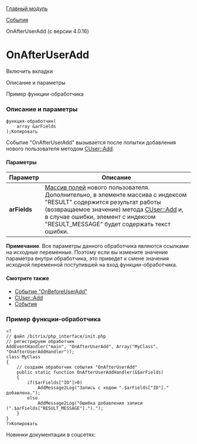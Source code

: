 [Главный модуль](/api_help/main/index.php)

[События](/api_help/main/events/index.php)

OnAfterUserAdd (с версии 4.0.16)

OnAfterUserAdd
==============

Включить вкладки

Описание и параметры

Пример функции-обработчика

### Описание и параметры

```
функция-обработчик(
	array &arFields
);Копировать
```

Событие "OnAfterUserAdd" вызывается после попытки добавления нового пользователя методом [CUser::Add](/api_help/main/reference/cuser/add.php).

#### Параметры

| Параметр | Описание |
| --- | --- |
| **arFields** | [Массив полей](/api_help/main/reference/cuser/index.php#fuser) нового пользователя. Дополнительно, в элементе массива с индексом "RESULT" содержится результат работы (возвращаемое значение) метода [CUser::Add](/api_help/main/reference/cuser/add.php) и, в случае ошибки, элемент с индексом "RESULT\_MESSAGE" будет содержать текст ошибки. |

**Примечание**. Все параметры данного обработчика являются ссылками на исходные переменные. Поэтому если вы измените значение параметра внутри обработчика, это приведет к смене значения исходной переменной поступившей на вход функции-обработчика.

#### Смотрите также

* [Событие "OnBeforeUserAdd"](/api_help/main/events/onbeforeuseradd.php)
* [CUser::Add](/api_help/main/reference/cuser/add.php)
* [События](http://dev.1c-bitrix.ru/learning/course/index.php?COURSE_ID=43&LESSON_ID=3493)

### Пример функции-обработчика

```
<?
// файл /bitrix/php_interface/init.php
// регистрируем обработчик
AddEventHandler("main", "OnAfterUserAdd", Array("MyClass", "OnAfterUserAddHandler"));
class MyClass
{
	// создаем обработчик события "OnAfterUserAdd"
	public static function OnAfterUserAddHandler(&$arFields)
	{
		if($arFields["ID"]>0)
			AddMessage2Log("Запись с кодом ".$arFields["ID"]." добавлена.");
		else
			AddMessage2Log("Ошибка добавления записи (".$arFields["RESULT_MESSAGE"].").");
	}
}
?>Копировать
```

Новинки документации в соцсетях: